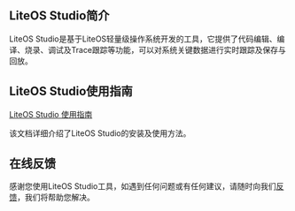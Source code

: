
<h2 id="LiteOS-Studio简介.md">LiteOS Studio简介</h2>

LiteOS Studio是基于LiteOS轻量级操作系统开发的工具，它提供了代码编辑、编译、烧录、调试及Trace跟踪等功能，可以对系统关键数据进行实时跟踪及保存与回放。

<h2 id="LiteOS-Studio使用指南.md">LiteOS Studio使用指南</h2>

[LiteOS Studio 使用指南](./LiteOS_Studio_Developer_Guide.md)

该文档详细介绍了LiteOS Studio的安装及使用方法。

<h2 id="在线反馈.md">在线反馈</h2>

感谢您使用LiteOS Studio工具，如遇到任何问题或有任何建议，请随时向我们[反馈](https://github.com/LiteOS/LiteOS_Studio/issues/new)，我们将帮助您解决。

